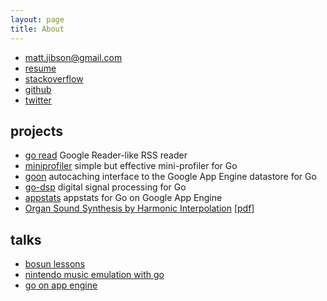 ```yaml
---
layout: page
title: About
---
```


* [matt.jibson@gmail.com](mailto:matt.jibson@gmail.com)
* [resume](https://careers.stackoverflow.com/mjibson)
* [stackoverflow](http://stackoverflow.com/users/864236/mjibson)
* [github](https://github.com/mjibson/)
* [twitter](https://twitter.com/mjibson)

## projects

* [go read](https://www.goread.io/) Google Reader-like RSS reader
* [miniprofiler](https://github.com/MiniProfiler/go) simple but effective mini-profiler for Go
* [goon](https://github.com/mjibson/goon) autocaching interface to the Google App Engine datastore for Go
* [go-dsp](https://github.com/mjibson/go-dsp) digital signal processing for Go
* [appstats](https://github.com/mjibson/appstats) appstats for Go on Google App Engine
* [Organ Sound Synthesis by Harmonic Interpolation](/pubs/schalmei) [[pdf](/pubs/schalmei/schalmei.pdf)]

## talks

* [bosun lessons](http://go-talks.appspot.com/github.com/mjibson/talks/bosun-lessons/bosun-lessons.slide#1)
* [nintendo music emulation with go](http://go-talks.appspot.com/github.com/mjibson/talks/nintendo-music-emulation-go/nintendo-music-emulation-go.slide#1)
* [go on app engine](http://go-talks.appspot.com/github.com/mjibson/talks/go-on-appengine/go-on-appengine.slide#1)
